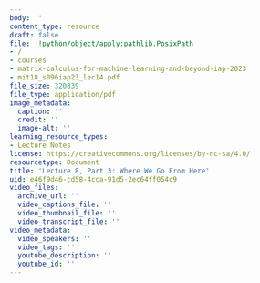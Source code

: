 ```yaml
---
body: ''
content_type: resource
draft: false
file: !!python/object/apply:pathlib.PosixPath
- /
- courses
- matrix-calculus-for-machine-learning-and-beyond-iap-2023
- mit18_s096iap23_lec14.pdf
file_size: 320839
file_type: application/pdf
image_metadata:
  caption: ''
  credit: ''
  image-alt: ''
learning_resource_types:
- Lecture Notes
license: https://creativecommons.org/licenses/by-nc-sa/4.0/
resourcetype: Document
title: 'Lecture 8, Part 3: Where We Go From Here'
uid: e46f9d46-cd58-4cca-91d5-2ec64ff054c9
video_files:
  archive_url: ''
  video_captions_file: ''
  video_thumbnail_file: ''
  video_transcript_file: ''
video_metadata:
  video_speakers: ''
  video_tags: ''
  youtube_description: ''
  youtube_id: ''
---
```

